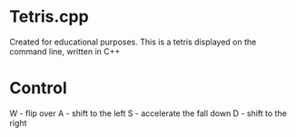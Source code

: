 # Tetris.cpp
Created for educational purposes. This is a tetris displayed on the command line, written in C++

# Control
W - flip over
A - shift to the left
S - accelerate the fall down
D - shift to the right
